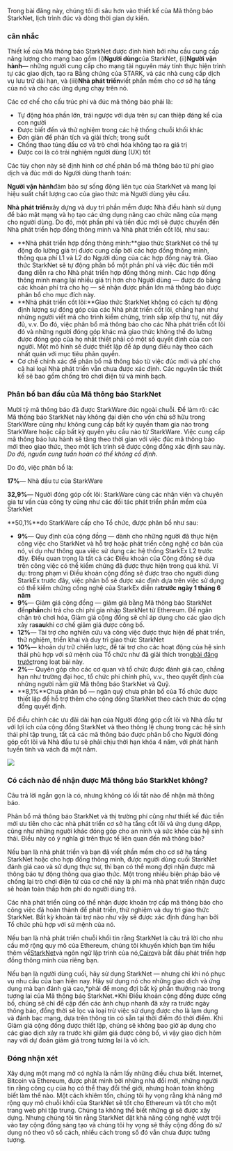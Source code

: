 Trong bài đăng này, chúng tôi đi sâu hơn vào thiết kế của Mã thông báo StarkNet, lịch trình đúc và dòng thời gian dự kiến.

### cân nhắc

Thiết kế của Mã thông báo StarkNet được định hình bởi nhu cầu cung cấp năng lượng cho mạng bao gồm (i)**Người dùng**của StarkNet, (ii)**Người vận hành**— những người cung cấp cho mạng tài nguyên máy tính thực hiện trình tự các giao dịch, tạo ra Bằng chứng của STARK, và các nhà cung cấp dịch vụ lưu trữ dài hạn, và (iii)**Nhà phát triển**viết phần mềm cho cơ sở hạ tầng của nó và cho các ứng dụng chạy trên nó.

Các cơ chế cho cấu trúc phí và đúc mã thông báo phải là:

* Tự động hóa phần lớn, trái ngược với dựa trên sự can thiệp đáng kể của con người
* Được biết đến và thử nghiệm trong các hệ thống chuỗi khối khác
* Đơn giản để phân tích và giải thích; trong suốt
* Chống thao túng đầu cơ và trò chơi hóa không tạo ra giá trị
* Được coi là có trải nghiệm người dùng (UX) tốt

Các tùy chọn này sẽ định hình cơ chế phân bổ mã thông báo từ phí giao dịch và đúc mới do Người dùng thanh toán:

**Người vận hành**đảm bảo sự sống động liên tục của StarkNet và mang lại hiệu suất chất lượng cao của giao thức mà Người dùng yêu cầu.

**Nhà phát triển**xây dựng và duy trì phần mềm được Nhà điều hành sử dụng để bảo mật mạng và họ tạo các ứng dụng nâng cao chức năng của mạng cho người dùng. Do đó, một phần phí và tiền đúc mới sẽ được chuyển đến Nhà phát triển hợp đồng thông minh và Nhà phát triển cốt lõi, như sau:

* **Nhà phát triển hợp đồng thông minh:**giao thức StarkNet có thể tự động đo lường giá trị được cung cấp bởi các hợp đồng thông minh, thông qua phí L1 và L2 do Người dùng của các hợp đồng này trả. Giao thức StarkNet sẽ tự động phân bổ một phần phí và việc đúc tiền mới đang diễn ra cho Nhà phát triển hợp đồng thông minh. Các hợp đồng thông minh mang lại nhiều giá trị hơn cho Người dùng — được đo bằng các khoản phí trả cho họ — sẽ nhận được phần lớn mã thông báo được phân bổ cho mục đích này.
* **Nhà phát triển cốt lõi:**Giao thức StarkNet không có cách tự động định lượng sự đóng góp của các Nhà phát triển cốt lõi, chẳng hạn như những người viết mã cho trình kiểm chứng, trình sắp xếp thứ tự, nút đầy đủ, v.v. Do đó, việc phân bổ mã thông báo cho các Nhà phát triển cốt lõi đó và những người đóng góp khác mà giao thức không thể đo lường được đóng góp của họ nhất thiết phải có một số quyết định của con người. Một mô hình sẽ được thiết lập để áp dụng điều này theo cách nhất quán với mục tiêu phân quyền.
* Cơ chế chính xác để phân bổ mã thông báo từ việc đúc mới và phí cho cả hai loại Nhà phát triển vẫn chưa được xác định. Các nguyên tắc thiết kế sẽ bao gồm chống trò chơi điện tử và minh bạch.

### Phân bổ ban đầu của Mã thông báo StarkNet

Mười tỷ mã thông báo đã được StarkWare đúc ngoài chuỗi. Để làm rõ: các Mã thông báo StarkNet này không đại diện cho vốn chủ sở hữu trong StarkWare cũng như không cung cấp bất kỳ quyền tham gia nào trong StarkWare hoặc cấp bất kỳ quyền yêu cầu nào từ StarkWare. Việc cung cấp mã thông báo lưu hành sẽ tăng theo thời gian với việc đúc mã thông báo mới theo giao thức, theo một lịch trình sẽ được cộng đồng xác định sau này.\
*Do đó, nguồn cung tuần hoàn có thể không cố định.*

Do đó, việc phân bổ là:

**17%**— Nhà đầu tư của StarkWare

**32,9%**— Người đóng góp cốt lõi: StarkWare cùng các nhân viên và chuyên gia tư vấn của công ty cũng như các đối tác phát triển phần mềm của StarkNet

**50,1%**do StarkWare cấp cho Tổ chức, được phân bổ như sau:

* **9%**— Quy định của cộng đồng — dành cho những người đã thực hiện công việc cho StarkNet và hỗ trợ hoặc phát triển công nghệ cơ bản của nó, ví dụ như thông qua việc sử dụng các hệ thống StarkEx L2 trước đây. Điều quan trọng là tất cả các Điều khoản của Cộng đồng sẽ dựa trên công việc có thể kiểm chứng đã được thực hiện trong quá khứ. Ví dụ: trong phạm vi Điều khoản cộng đồng sẽ được trao cho người dùng StarkEx trước đây, việc phân bổ sẽ được xác định dựa trên việc sử dụng có thể kiểm chứng công nghệ của StarkEx diễn ra**trước ngày 1 tháng 6 năm**
* **9%**— Giảm giá cộng đồng — giảm giá bằng Mã thông báo StarkNet đến**phần**chi trả cho chi phí gia nhập StarkNet từ Ethereum. Để ngăn chặn trò chơi hóa, Giảm giá cộng đồng sẽ chỉ áp dụng cho các giao dịch xảy ra**sau**khi cơ chế giảm giá được công bố.
* **12%**— Tài trợ cho nghiên cứu và công việc được thực hiện để phát triển, thử nghiệm, triển khai và duy trì giao thức StarkNet
* **10%**— khoản dự trữ chiến lược, để tài trợ cho các hoạt động của hệ sinh thái phù hợp với sứ mệnh của Tổ chức như đã giải thích trong[bài đăng trước](https://medium.com/@starkware/part-2-a-decentralization-and-governance-proposal-for-starknet-23e335645778)trong loạt bài này.
* **2%**— Quyên góp cho các cơ quan và tổ chức được đánh giá cao, chẳng hạn như trường đại học, tổ chức phi chính phủ, v.v., theo quyết định của những người nắm giữ Mã thông báo StarkNet và Quỹ.
* **8,1%**Chưa phân bổ — ngân quỹ chưa phân bổ của Tổ chức được thiết lập để hỗ trợ thêm cho cộng đồng StarkNet theo cách thức do cộng đồng quyết định.

Để điều chỉnh các ưu đãi dài hạn của Người đóng góp cốt lõi và Nhà đầu tư với lợi ích của cộng đồng StarkNet và theo thông lệ chung trong các hệ sinh thái phi tập trung, tất cả các mã thông báo được phân bổ cho Người đóng góp cốt lõi và Nhà đầu tư sẽ phải chịu thời hạn khóa 4 năm, với phát hành tuyến tính và vách đá một năm.

![](/assets/1_qcosthgskfd-q6bn3yzghq-1.png)

### Có cách nào để nhận được Mã thông báo StarkNet không?

Câu trả lời ngắn gọn là có, nhưng không có lối tắt nào để nhận mã thông báo.

Phân bổ mã thông báo StarkNet và thị trường phí cũng như thiết kế đúc tiền mới ưu tiên cho các nhà phát triển cơ sở hạ tầng cốt lõi và ứng dụng dApp, cũng như những người khác đóng góp cho an ninh và sức khỏe của hệ sinh thái. Điều này có ý nghĩa gì trên thực tế liên quan đến mã thông báo?

Nếu bạn là nhà phát triển và bạn đã viết phần mềm cho cơ sở hạ tầng StarkNet hoặc cho hợp đồng thông minh, được người dùng cuối StarkNet đánh giá cao và sử dụng thực sự, thì bạn có thể mong đợi nhận được mã thông báo tự động thông qua giao thức. Một trong nhiều biện pháp bảo vệ chống lại trò chơi điện tử của cơ chế này là phí mà nhà phát triển nhận được sẽ hoàn toàn thấp hơn phí do người dùng trả.

Các nhà phát triển cũng có thể nhận được khoản trợ cấp mã thông báo cho công việc đã hoàn thành để phát triển, thử nghiệm và duy trì giao thức StarkNet. Bất kỳ khoản tài trợ nào như vậy sẽ được xác định đúng hạn bởi Tổ chức phù hợp với sứ mệnh của nó.

Nếu bạn là nhà phát triển chuỗi khối tin rằng StarkNet là câu trả lời cho nhu cầu mở rộng quy mô của Ethereum, chúng tôi khuyến khích bạn tìm hiểu thêm về[StarkNet](https://starknet.io/)và ngôn ngữ lập trình của nó,[Cairo](https://www.cairo-lang.org/)và bắt đầu phát triển hợp đồng thông minh của riêng bạn.

Nếu bạn là người dùng cuối, hãy sử dụng StarkNet — nhưng chỉ khi nó phục vụ nhu cầu của bạn hiện nay. Hãy sử dụng nó cho những giao dịch và ứng dụng mà bạn đánh giá cao,*phải để mong đợi bất kỳ phần thưởng nào trong tương lai của Mã thông báo StarkNet.*Khi Điều khoản cộng đồng được công bố, chúng sẽ chỉ đề cập đến các ảnh chụp nhanh đã xảy ra trước ngày thông báo, đồng thời sẽ lọc và loại trừ việc sử dụng được cho là lạm dụng và đánh bạc mạng, dựa trên thông tin có sẵn tại thời điểm đó thời điểm. Khi Giảm giá cộng đồng được thiết lập, chúng sẽ không bao giờ áp dụng cho các giao dịch xảy ra trước khi giảm giá được công bố, vì vậy giao dịch hôm nay với dự đoán giảm giá trong tương lai là vô ích.

### Đóng nhận xét

Xây dựng một mạng mở có nghĩa là nắm lấy những điều chưa biết. Internet, Bitcoin và Ethereum, được phát minh bởi những nhà đổi mới, những người tin rằng công cụ của họ có thể thay đổi thế giới, nhưng hoàn toàn không biết làm thế nào. Một cách khiêm tốn, chúng tôi hy vọng rằng khả năng mở rộng quy mô chuỗi khối của StarkNet sẽ tốt cho Ethereum và tốt cho một trang web phi tập trung. Chúng ta không thể biết những gì sẽ được xây dựng. Nhưng chúng tôi tin rằng StarkNet đặt khả năng công nghệ vượt trội vào tay cộng đồng sáng tạo và chúng tôi hy vọng sẽ thấy cộng đồng đó sử dụng nó theo vô số cách, nhiều cách trong số đó vẫn chưa được tưởng tượng.
